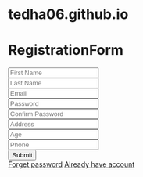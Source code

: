 # tedha06.github.io
<!DOCTYPE html>
<html>
    <head>
        <meta charset="UTF-8">
        <meta http-equiv="X-UA-Compatible" content="IE=edge">
        <meta name="viewport" content="width=devive-width, initial-scale=1.0">
        <link rel="stylesheet" href="registrationformstyle.css">
        <title>Registation Form </title>
    </head>
    <body>
        <div class="main-parent">
            <div class="form-wrap">
                <form action="">
                    <h1><span>Registration</span>Form</h1>
                    <div class="single-input">
                        <input required type="text" id="fname" placeholder="First Name">
                    </div>
                    <div class="single-input">
                        <input required type="text" id="lname" placeholder="Last Name">
                    </div>
                    <div class="single-input">
                        <input required type="text" id="email" placeholder="Email">
                    </div>
                    <div class="single-input">
                        <input required type="text" id="pass" placeholder="Password">
                    </div>
                    <div class="single-input">
                        <input required type="text" id="cpass" placeholder="Confirm Password">
                    </div>
                    <div class="single-input">
                        <input required type="text" id="address" placeholder="Address">
                    </div>
                    <div class="single-input">
                        <input required type="text" id="age" placeholder="Age">
                    </div>
                    <div class="single-input">
                        <input required type="text" id="phone" placeholder="Phone">
                    </div>
                    <div class="submit-button">
                        <button class="button">Submit</button>
                    </div>
                    <div class="account-have">
                        <a href="#">Forget password</a>
                        <a href="login.html">Already have account</a>
                    </div>
                </form>
            </div>
        </div>
        <script src="sweetalert.js"></script>
        <script src="app.js"></script>
    </body>
</html>
